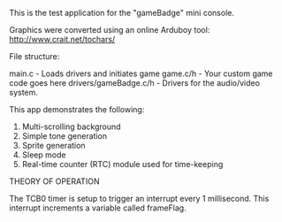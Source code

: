 This is the test application for the "gameBadge" mini console.

Graphics were converted using an online Arduboy tool: http://www.crait.net/tochars/

File structure:

main.c - Loads drivers and initiates game
game.c/h - Your custom game code goes here
drivers/gameBadge.c/h - Drivers for the audio/video system.

This app demonstrates the following:

1) Multi-scrolling background
2) Simple tone generation
3) Sprite generation
4) Sleep mode
5) Real-time counter (RTC) module used for time-keeping

THEORY OF OPERATION

The TCB0 timer is setup to trigger an interrupt every 1 millisecond. This interrupt increments a variable called frameFlag.
